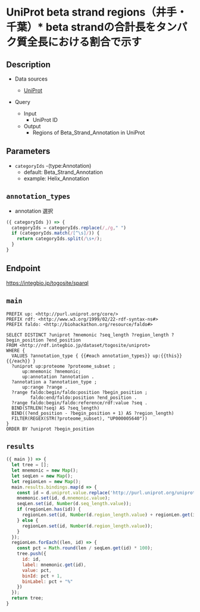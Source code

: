 # UniProt beta strand regions（井手・千葉）* beta strandの合計長をタンパク質全長における割合で示す

## Description
- Data sources
    - [UniProt](https://www.uniprot.org/)

- Query
    - Input
        - UniProt ID
    - Output
        - Regions of Beta_Strand_Annotation in UniProt

## Parameters
* `categoryIds` -(type:Annotation)
  * default: Beta_Strand_Annotation
  * example: Helix_Annotation

## `annotation_types`
- annotation 選択
```javascript
({ categoryIds }) => {
  categoryIds = categoryIds.replace(/,/g," ")
  if (categoryIds.match(/[^\s]/)) {
    return categoryIds.split(/\s+/);
  }
}
```

## Endpoint
https://integbio.jp/togosite/sparql

## `main`
```sparql
PREFIX up: <http://purl.uniprot.org/core/>
PREFIX rdf: <http://www.w3.org/1999/02/22-rdf-syntax-ns#>
PREFIX faldo: <http://biohackathon.org/resource/faldo#>

SELECT DISTINCT ?uniprot ?mnemonic ?seq_length ?region_length ?begin_position ?end_position
FROM <http://rdf.integbio.jp/dataset/togosite/uniprot>
WHERE {
  VALUES ?annotation_type { {{#each annotation_types}} up:{{this}} {{/each}} } 
  ?uniprot up:proteome ?proteome_subset ;
      up:mnemonic ?mnemonic;
      up:annotation ?annotation .
  ?annotation a ?annotation_type ;
      up:range ?range .
  ?range faldo:begin/faldo:position ?begin_position ;
         faldo:end/faldo:position ?end_position .
  ?range faldo:begin/faldo:reference/rdf:value ?seq .
  BIND(STRLEN(?seq) AS ?seq_length)
  BIND((?end_position - ?begin_position + 1) AS ?region_length)
  FILTER(REGEX(STR(?proteome_subset), "UP000005640"))
}
ORDER BY ?uniprot ?begin_position
```

## `results`
```javascript
({ main }) => {
  let tree = [];
  let mnemonic = new Map();
  let seqLen = new Map();
  let regionLen = new Map();
  main.results.bindings.map(d => {
    const id = d.uniprot.value.replace('http://purl.uniprot.org/uniprot/', '');
    mnemonic.set(id, d.mnemonic.value);
    seqLen.set(id, Number(d.seq_length.value));
    if (regionLen.has(id)) {
      regionLen.set(id, Number(d.region_length.value) + regionLen.get(id));
    } else {
      regionLen.set(id, Number(d.region_length.value));
    }
  });
  regionLen.forEach((len, id) => {
    const pct = Math.round(len / seqLen.get(id) * 100);
    tree.push({
      id: id,
      label: mnemonic.get(id),
      value: pct,
      binId: pct + 1,
      binLabel: pct + "%"
    })
  });
  return tree;
}
```
